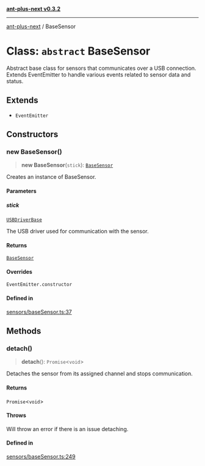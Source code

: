[**ant-plus-next v0.3.2**](../README.md)

***

[ant-plus-next](../README.md) / BaseSensor

# Class: `abstract` BaseSensor

Abstract base class for sensors that communicates over a USB connection.
Extends EventEmitter to handle various events related to sensor data and status.

## Extends

- `EventEmitter`

## Constructors

### new BaseSensor()

> **new BaseSensor**(`stick`): [`BaseSensor`](BaseSensor.md)

Creates an instance of BaseSensor.

#### Parameters

##### stick

[`USBDriverBase`](../interfaces/USBDriverBase.md)

The USB driver used for communication with the sensor.

#### Returns

[`BaseSensor`](BaseSensor.md)

#### Overrides

`EventEmitter.constructor`

#### Defined in

[sensors/baseSensor.ts:37](https://github.com/Benjamin-Stefan/ant-plus-next/blob/c98e5e404c47b4703ad614bf119e7be885968f1a/src/sensors/baseSensor.ts#L37)

## Methods

### detach()

> **detach**(): `Promise`\<`void`\>

Detaches the sensor from its assigned channel and stops communication.

#### Returns

`Promise`\<`void`\>

#### Throws

Will throw an error if there is an issue detaching.

#### Defined in

[sensors/baseSensor.ts:249](https://github.com/Benjamin-Stefan/ant-plus-next/blob/c98e5e404c47b4703ad614bf119e7be885968f1a/src/sensors/baseSensor.ts#L249)
